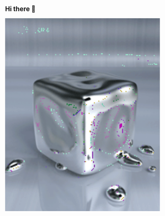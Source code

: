 ## Hi there 👋

<img src="https://github.com/Dima-Tadoroshko/Dima-Tadoroshko/blob/main/1363705756_animaciya-pogloschayuschiy-kub.gif" alt="The Unlimited" width="600">
